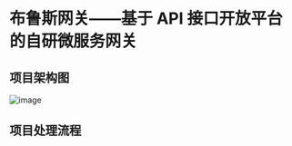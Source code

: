 # 布鲁斯网关——基于 API 接口开放平台的自研微服务网关
## 项目架构图
![image](https://github.com/DIDA-lJ/BlossomGateWay/assets/97254796/d9cb1e54-1ee0-4c24-b333-acd27e1f69b0)
## 项目处理流程

